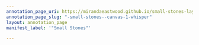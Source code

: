 ```yaml
---
annotation_page_uri: https://mirandaeastwood.github.io/small-stones-layers/annotations/-small-stones--canvas-1-whisper.json
annotation_page_slug: "-small-stones--canvas-1-whisper"
layout: annotation_page
manifest_label: '"Small Stones"'

---
```


